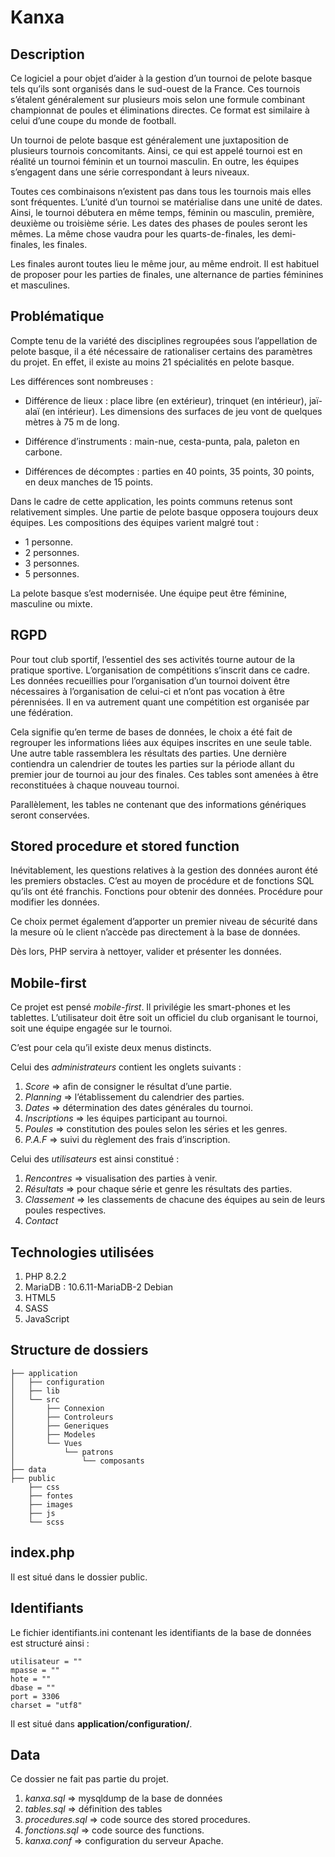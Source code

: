 # Kanxa

## Description

Ce logiciel a pour objet d’aider à la gestion d’un tournoi de pelote basque tels qu’ils sont organisés dans le sud-ouest de la France. Ces tournois s’étalent généralement sur plusieurs mois selon une formule combinant championnat de poules et éliminations directes. Ce format est similaire à celui d’une coupe du monde de football.

Un tournoi de pelote basque est généralement une juxtaposition de plusieurs tournois concomitants. Ainsi, ce qui est appelé tournoi est en réalité un tournoi féminin et un tournoi masculin. En outre, les équipes s’engagent dans une série correspondant à leurs niveaux.

Toutes ces combinaisons n’existent pas dans tous les tournois mais elles sont fréquentes. L’unité d’un tournoi se matérialise dans une unité de dates. Ainsi, le tournoi débutera en même temps, féminin ou masculin, première, deuxième ou troisième série. Les dates des phases de poules seront les mêmes. La même chose vaudra pour les quarts-de-finales, les demi-finales, les finales.

Les finales auront toutes lieu le même jour, au même endroit. Il est habituel de proposer pour les parties de finales, une alternance de parties féminines et masculines. 

## Problématique

Compte tenu de la variété des disciplines regroupées sous l’appellation de pelote basque, il a été nécessaire de rationaliser certains des paramètres du projet. En effet, il existe au moins 21 spécialités en pelote basque.

Les différences sont nombreuses :

- Différence de lieux : place libre (en extérieur), trinquet (en intérieur),  jaï-alaï (en intérieur). Les dimensions des surfaces de jeu vont de quelques mètres à 75 m de long.

- Différence d’instruments :  main-nue, cesta-punta, pala, paleton en carbone.

- Différences de décomptes : parties en 40 points, 35 points, 30 points, en deux manches de 15 points.

Dans le cadre de cette application, les points communs retenus sont relativement simples. Une partie de pelote basque opposera toujours deux équipes. Les compositions des équipes varient malgré tout :

- 1 personne.
- 2 personnes.
- 3 personnes.
- 5 personnes.

La pelote basque s’est modernisée. Une équipe peut être féminine, masculine ou mixte.

## RGPD

Pour tout club sportif, l’essentiel des ses activités tourne autour de la pratique sportive. L’organisation de compétitions s’inscrit dans ce cadre.  Les données recueillies pour l’organisation d’un tournoi doivent être nécessaires à l’organisation de celui-ci et n’ont pas vocation à être pérennisées. Il en va autrement quant une compétition est organisée par une fédération.

Cela signifie qu’en terme de bases de données, le choix a été fait de regrouper les informations liées aux équipes inscrites en une seule table. Une autre table rassemblera les résultats des parties. Une dernière contiendra un calendrier de toutes les parties sur la période allant du premier jour de tournoi au jour des finales. Ces tables sont amenées à être reconstituées à chaque nouveau tournoi.

Parallèlement, les tables ne contenant que des informations génériques seront conservées.

## Stored procedure et stored function

Inévitablement, les questions relatives à la gestion des données auront été les premiers obstacles. C’est au moyen de procédure et de fonctions SQL qu’ils ont été franchis. Fonctions pour obtenir des données. Procédure pour modifier les données.

Ce choix permet également d’apporter un premier niveau de sécurité dans la mesure où le client n’accède pas directement à la base de données.

Dès lors, PHP servira à nettoyer, valider et présenter les données. 

## Mobile-first

Ce projet est pensé *mobile-first*. Il privilégie les smart-phones et les tablettes. L’utilisateur doit être soit un officiel du club organisant le tournoi, soit une équipe engagée sur le tournoi.

C’est pour cela qu’il existe deux menus distincts.

Celui des *administrateurs* contient les onglets suivants :
1. *Score*  => afin de consigner le résultat d’une partie.
2. *Planning*  => l’établissement du calendrier des parties.
3. *Dates*  => détermination des dates générales du tournoi.
4. *Inscriptions* => les équipes participant au tournoi.
5. *Poules*  => constitution des poules selon les séries et les genres.
6. *P.A.F* => suivi du règlement des frais d’inscription.

Celui des *utilisateurs* est ainsi constitué :

1. *Rencontres* => visualisation des parties à venir.
2. *Résultats* => pour chaque série et genre les résultats des parties.
3. *Classement* => les classements de chacune des équipes au sein de leurs poules respectives.
4. *Contact*

## Technologies utilisées

1. PHP 8.2.2
2. MariaDB : 10.6.11-MariaDB-2 Debian
3. HTML5
4. SASS
5. JavaScript

## Structure de dossiers
```
├── application
│   ├── configuration
│   ├── lib
│   └── src
│       ├── Connexion
│       ├── Controleurs
│       ├── Generiques
│       ├── Modeles
│       └── Vues
│           └── patrons
│               └── composants
├── data
├── public
    ├── css
    ├── fontes
    ├── images
    ├── js
    └── scss
```
## index.php

Il est situé dans le dossier public.

## Identifiants

Le fichier identifiants.ini contenant les identifiants de la base de données est structuré ainsi :

`utilisateur = ""`   
`mpasse = ""`   
`hote = ""`   
`dbase = ""`   
`port = 3306`   
`charset = "utf8"`   

Il est situé dans **application/configuration/**.

## Data

Ce dossier ne fait pas partie du projet.

1. *kanxa.sql* => mysqldump de la base de données
2. *tables.sql* => définition des tables
3. *procedures.sql* => code source des stored procedures.
4. *fonctions.sql* => code source des functions.
5. *kanxa.conf* => configuration du serveur Apache.
